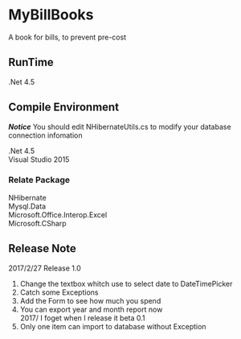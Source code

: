# MyBillBooks
A book for bills, to prevent pre-cost
## RunTime  
.Net 4.5  
## Compile Environment
***Notice*** You should edit NHibernateUtils.cs to modify your database connection infomation  

.Net 4.5  
Visual Studio 2015  
### Relate Package  
NHibernate  
Mysql.Data  
Microsoft.Office.Interop.Excel  
Microsoft.CSharp

## Release Note
2017/2/27 Release 1.0  
1. Change the textbox whitch use to select date to DateTimePicker  
2. Catch some Exceptions  
3. Add the Form to see how much you spend  
4. You can export year and month report now  
2017/ I foget when I release it beta 0.1  
1. Only one item can import to database without Exception
